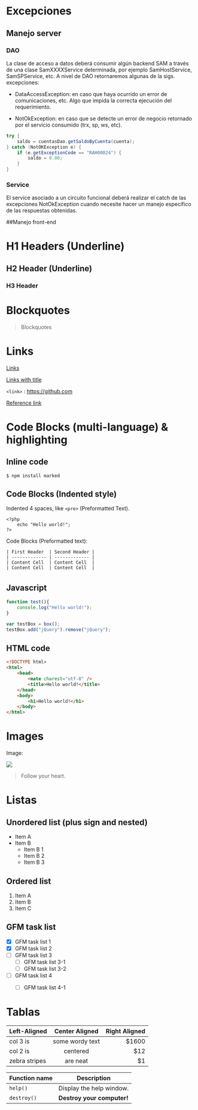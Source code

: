 
# Excepciones


## Manejo server

### DAO

La clase de acceso a datos deberá consumir algún backend SAM a través de una clase SamXXXXService determinada, por ejemplo SamHostService, SamSPService, etc.
A nivel de DAO retornaremos algunas de la sigs. excepciones:

- DataAccessException: en caso que haya ocurrido un error de comunicaciones, etc. Algo que impida la correcta ejecución del requerimiento.

- NotOkException: en caso que se detecte un error de negocio retornado por el servicio consumido (trx, sp, ws, etc). 

```java
try {
	saldo = cuentasDao.getSaldoByCuenta(cuenta);
} catch (NotOKException e) {
	if (e.getExceptionCode == "RAH00024") {
		saldo = 0.00;
	}
}
```



### Service
El service asociado a un circuito funcional deberá realizar el catch de las excepciones NotOkException cuando necesite hacer un manejo específico de las respuestas obtenidas. 

<i class="icon-file"></i>##Manejo front-end




# H1 Headers (Underline)


## H2 Header (Underline)

### H3 Header



# Blockquotes

> Blockquotes



# Links

[Links](http://localhost/)

[Links with title](http://localhost/ "link title")

`<link>` : <https://github.com>

[Reference link][id/name] 

[id/name]: http://link-url/




# Code Blocks (multi-language) & highlighting

## Inline code

`$ npm install marked`

## Code Blocks (Indented style)

Indented 4 spaces, like `<pre>` (Preformatted Text).

    <?php
        echo "Hello world!";
    ?>
    
Code Blocks (Preformatted text):

    | First Header  | Second Header |
    | ------------- | ------------- |
    | Content Cell  | Content Cell  |
    | Content Cell  | Content Cell  |

## Javascript　

```javascript
function test(){
	console.log("Hello world!");
}

var testBox = box();
testBox.add("jQuery").remove("jQuery");
```

## HTML code

```html
<!DOCTYPE html>
<html>
    <head>
        <mate charest="utf-8" />
        <title>Hello world!</title>
    </head>
    <body>
        <h1>Hello world!</h1>
    </body>
</html>
```



# Images

Image:

![](https://pandao.github.io/editor.md/examples/images/4.jpg)

> Follow your heart.
  


# Listas 

## Unordered list (plus sign and nested)
                
+ Item A
+ Item B
    + Item B 1
    + Item B 2
    + Item B 3

## Ordered list
                
1. Item A
2. Item B
3. Item C
             
## GFM task list

- [x] GFM task list 1
- [x] GFM task list 2
- [ ] GFM task list 3
    - [ ] GFM task list 3-1
    - [ ] GFM task list 3-2
- [ ] GFM task list 4
    - [ ] GFM task list 4-1
	     
	     


# Tablas

| Left-Aligned  | Center Aligned  | Right Aligned |
| :------------ |:---------------:| -----:|
| col 3 is      | some wordy text | $1600 |
| col 2 is      | centered        |   $12 |
| zebra stripes | are neat        |    $1 |


| Function name | Description                    |
| ------------- | ------------------------------ |
| `help()`      | Display the help window.       |
| `destroy()`   | **Destroy your computer!**     |




            

